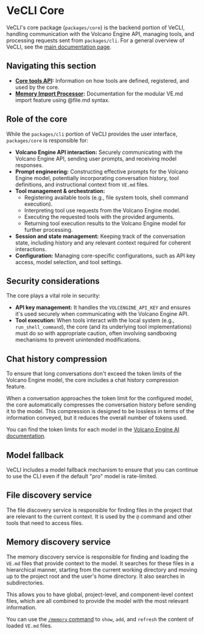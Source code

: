 # VeCLI Core

VeCLI's core package (`packages/core`) is the backend portion of VeCLI, handling communication with the Volcano Engine API, managing tools, and processing requests sent from `packages/cli`. For a general overview of VeCLI, see the [main documentation page](../index.md).

## Navigating this section

- **[Core tools API](./tools-api.md):** Information on how tools are defined, registered, and used by the core.
- **[Memory Import Processor](./memport.md):** Documentation for the modular VE.md import feature using @file.md syntax.

## Role of the core

While the `packages/cli` portion of VeCLI provides the user interface, `packages/core` is responsible for:

- **Volcano Engine API interaction:** Securely communicating with the Volcano Engine API, sending user prompts, and receiving model responses.
- **Prompt engineering:** Constructing effective prompts for the Volcano Engine model, potentially incorporating conversation history, tool definitions, and instructional context from `VE.md` files.
- **Tool management & orchestration:**
  - Registering available tools (e.g., file system tools, shell command execution).
  - Interpreting tool use requests from the Volcano Engine model.
  - Executing the requested tools with the provided arguments.
  - Returning tool execution results to the Volcano Engine model for further processing.
- **Session and state management:** Keeping track of the conversation state, including history and any relevant context required for coherent interactions.
- **Configuration:** Managing core-specific configurations, such as API key access, model selection, and tool settings.

## Security considerations

The core plays a vital role in security:

- **API key management:** It handles the `VOLCENGINE_API_KEY` and ensures it's used securely when communicating with the Volcano Engine API.
- **Tool execution:** When tools interact with the local system (e.g., `run_shell_command`), the core (and its underlying tool implementations) must do so with appropriate caution, often involving sandboxing mechanisms to prevent unintended modifications.

## Chat history compression

To ensure that long conversations don't exceed the token limits of the Volcano Engine model, the core includes a chat history compression feature.

When a conversation approaches the token limit for the configured model, the core automatically compresses the conversation history before sending it to the model. This compression is designed to be lossless in terms of the information conveyed, but it reduces the overall number of tokens used.

You can find the token limits for each model in the [Volcano Engine AI documentation](https://console.volcengine.com/ark/).

## Model fallback

VeCLI includes a model fallback mechanism to ensure that you can continue to use the CLI even if the default "pro" model is rate-limited.

## File discovery service

The file discovery service is responsible for finding files in the project that are relevant to the current context. It is used by the `@` command and other tools that need to access files.

## Memory discovery service

The memory discovery service is responsible for finding and loading the `VE.md` files that provide context to the model. It searches for these files in a hierarchical manner, starting from the current working directory and moving up to the project root and the user's home directory. It also searches in subdirectories.

This allows you to have global, project-level, and component-level context files, which are all combined to provide the model with the most relevant information.

You can use the [`/memory` command](../cli/commands.md) to `show`, `add`, and `refresh` the content of loaded `VE.md` files.
